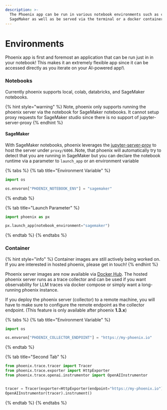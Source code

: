 ```yaml
---
description: >-
  The Phoenix app can be run in various notebook environments such as colab and
  SageMaker as well as be served via the terminal or a docker container
---
```


# Environments

Phoenix app is first and foremost an application that can be run just in in your notebook! This makes it an extremely flexible app since it can be accessed directly as you iterate on your AI-powered app!\


### Notebooks

Currently phoenix supports local, colab, databricks, and SageMaker notebooks.

{% hint style="warning" %}
Note, phoenix only supports running the phoenix server via the notebook for SageMaker notebooks. It cannot setup proxy requests for SageMaker studio since there is no support of jupyter-server-proxy
{% endhint %}

#### SageMaker

With SageMaker notebooks, phoenix leverages the [jupyter-server-proy](https://github.com/jupyterhub/jupyter-server-proxy) to host the server under `proxy/6006.`Note, that phoenix will automatically try to detect that you are running in SageMaker but you can declare the notebook runtime via a parameter to `launch_app` or an environment variable

{% tabs %}
{% tab title="Environment Variable" %}
```python
import os

os.envoron["PHOENIX_NOTEBOOK_ENV"] = "sagemaker"
```
{% endtab %}

{% tab title="Launch Parameter" %}
```python
import phoenix as px

px.launch_app(notebook_environment="sagemaker")
```
{% endtab %}
{% endtabs %}

### Container

{% hint style="info" %}
Container images are still actively being worked on. If you are interested in hosted phoenix, please get in touch!
{% endhint %}

Phoenix server images are now available via [Docker Hub](https://hub.docker.com/r/arizephoenix/phoenix). The hosted phoenix server runs as a trace collector and can be used if you want observability for LLM traces via docker compose or simply want a long-running phoenix instance.

If you deploy the phoenix server (collector) to a remote machine, you will have to make sure to configure the remote endpoint as the collector endpoint. (This feature is only available after phoenix **1.3.x**)

{% tabs %}
{% tab title="Environment Variable" %}
```python
import os

os.envoron["PHOENIX_COLLECTOR_ENDPOINT"] = "https://my-phoenix.io"
```
{% endtab %}

{% tab title="Second Tab" %}
```python
from phoenix.trace.tracer import Tracer
from phoenix.trace.exporter import HttpExporter
from phoenix.trace.openai.instrumentor import OpenAIInstrumentor


tracer = Tracer(exporter=HttpExporter(endpoint="https://my-phoenix.io"))
OpenAIInstrumentor(tracer).instrument()
```
{% endtab %}
{% endtabs %}

